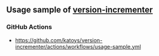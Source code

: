 ## Usage sample of [version-incrementer](https://plugins.gradle.org/plugin/io.github.katoys.version-incrementer)

### GitHub Actions

- https://github.com/katoys/version-incrementer/actions/workflows/usage-sample.yml
